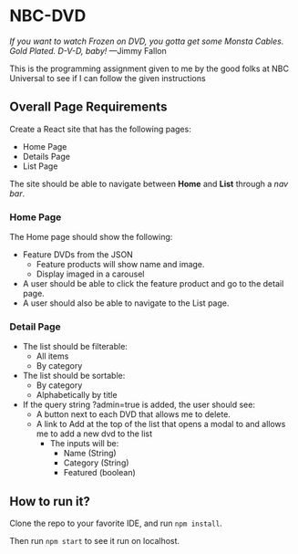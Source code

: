 # NBC-DVD
*If you want to watch Frozen on DVD, you gotta get some Monsta Cables. Gold Plated. D-V-D, baby!*
    —Jimmy Fallon

This is the programming assignment given to me by the good folks at NBC Universal to see if I can follow the given instructions

## Overall Page Requirements
  Create a React site that has the following pages:
  - Home Page
  - Details Page
  - List Page

The site should be able to navigate between **Home** and **List** through a _nav bar_. 

### Home Page
  The Home page should show the following:
  - Feature DVDs from the JSON
    - Feature products will show name and image.
    - Display imaged in a carousel
  - A user should be able to click the feature product and go to the detail page.
  - A user should also be able to navigate to the List page.

### Detail Page
  - The list should be filterable:
    - All items
    - By category
  - The list should be sortable:
    - By category
    - Alphabetically by title
  - If the query string ?admin=true is added, the user should see:
    - A button next to each DVD that allows me to delete.
    - A link to Add at the top of the list that opens a modal to and allows me to add a new dvd to the list
      - The inputs will be:
        - Name (String)
        - Category (String)
        - Featured (boolean)
    
## How to run it?
Clone the repo to your favorite IDE, and run `npm install`.

Then run `npm start` to see it run on localhost.
